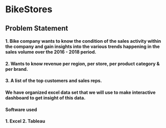 # BikeStores

## Problem Statement
#### 1. Bike company wants to know the condition of the sales activity within the company and gain insights into the various trends happening in the sales volume over the 2016 - 2018 period.
#### 2. Wants to know revenue per region, per store, per product category & per brand.
#### 3. A list of the top customers and sales reps.

#### We have organized excel data set that we will use to make interactive dashboard to get insight of this data.
#### Software used 
#### 1. Excel 2. Tableau
